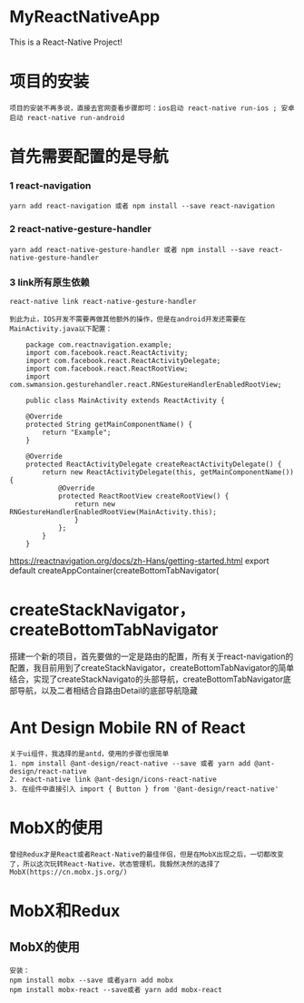 # MyReactNativeApp
This is a React-Native Project!
# 项目的安装
    项目的安装不再多说，直接去官网查看步骤即可：ios启动 react-native run-ios ; 安卓启动 react-native run-android

# 首先需要配置的是导航

### 1 react-navigation
    yarn add react-navigation 或者 npm install --save react-navigation
### 2 react-native-gesture-handler
    yarn add react-native-gesture-handler 或者 npm install --save react-native-gesture-handler
### 3 link所有原生依赖
    react-native link react-native-gesture-handler

    到此为止，IOS开发不需要再做其他额外的操作，但是在android开发还需要在MainActivity.java以下配置：

        package com.reactnavigation.example;
        import com.facebook.react.ReactActivity;
        import com.facebook.react.ReactActivityDelegate;
        import com.facebook.react.ReactRootView;
        import com.swmansion.gesturehandler.react.RNGestureHandlerEnabledRootView;

        public class MainActivity extends ReactActivity {

        @Override
        protected String getMainComponentName() {
            return "Example";
        }

        @Override
        protected ReactActivityDelegate createReactActivityDelegate() {
            return new ReactActivityDelegate(this, getMainComponentName()) {
                @Override
                protected ReactRootView createRootView() {
                    return new RNGestureHandlerEnabledRootView(MainActivity.this);
                    }
                };
            }
        }
https://reactnavigation.org/docs/zh-Hans/getting-started.html
export default createAppContainer(createBottomTabNavigator(
# createStackNavigator，createBottomTabNavigator
搭建一个新的项目，首先要做的一定是路由的配置，所有关于react-navigation的配置，我目前用到了createStackNavigator，createBottomTabNavigator的简单结合，实现了createStackNavigato的头部导航，createBottomTabNavigator底部导航，以及二者相结合自路由Detail的底部导航隐藏
# Ant Design Mobile RN of React
    关于ui组件，我选择的是antd，使用的步骤也很简单
    1. npm install @ant-design/react-native --save 或者 yarn add @ant-design/react-native
    2. react-native link @ant-design/icons-react-native
    3. 在组件中直接引入 import { Button } from '@ant-design/react-native'
# MobX的使用
    曾经Redux才是React或者React-Native的最佳伴侣，但是在MobX出现之后，一切都改变了，所以这次玩转React-Native，状态管理机，我毅然决然的选择了MobX(https://cn.mobx.js.org/)
# MobX和Redux
## MobX的使用
    安装：
    npm install mobx --save 或者yarn add mobx
    npm install mobx-react --save或者 yarn add mobx-react